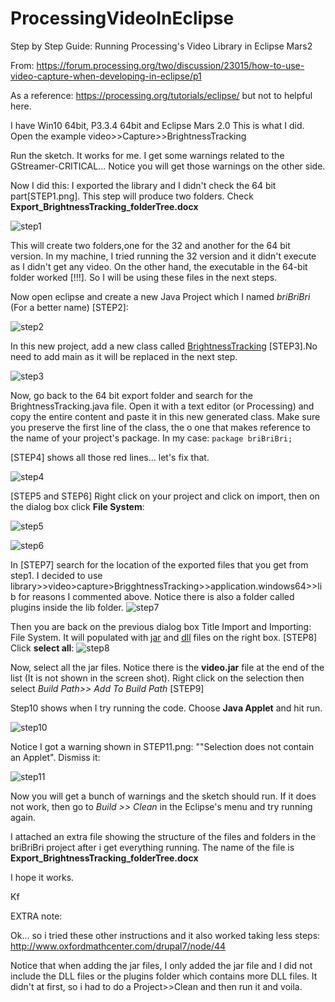 # ProcessingVideoInEclipse
Step by Step Guide: Running Processing's Video Library in Eclipse Mars2

From: https://forum.processing.org/two/discussion/23015/how-to-use-video-capture-when-developing-in-eclipse/p1

As a reference: https://processing.org/tutorials/eclipse/ but not to helpful here. 

I have Win10 64bit, P3.3.4 64bit and Eclipse Mars 2.0
This is what I did. Open the example video>>Capture>>BrightnessTracking

Run the sketch. It works for me. I get some warnings related to the GStreamer-CRITICAL... Notice you will get those warnings on the other side.

Now I did this: I exported the library and I didn't check the 64 bit part[STEP1.png]. This step will produce two folders. Check **Export_BrightnessTracking_folderTree.docx**

![step1](https://forum.processing.org/two/uploads/imageupload/801/FIW82I4LBZ7T.png "step1")

This will create two folders,one for the 32 and another for the 64 bit version. In my machine, I tried running the 32 version and it didn't execute as I didn't get any video. On the other hand, the executable in the 64-bit folder worked [!!!]. So I will be using these files in the next steps. 

Now open eclipse and create a new Java Project which I named *briBriBri* (For a better name) [STEP2]:

![step2](https://forum.processing.org/two/uploads/imageupload/630/RP1304M4XZ2F.png "step2")

In this new project, add a new class called <u>BrightnessTracking</u> [STEP3].No need to add main as it will be replaced in the next step.

![step3](https://forum.processing.org/two/uploads/imageupload/197/G2W74UX6FCWQ.png "step3")

Now, go back to the 64 bit export folder and search for the BrightnessTracking.java file. Open it with a text editor (or Processing) and copy the entire content and paste it in this new generated class. Make sure you preserve the first line of the class, the o one that makes reference to the name of your project's package. In my case: `package briBriBri;`

[STEP4] shows all those red lines... let's fix that.

![step4](https://forum.processing.org/two/uploads/imageupload/030/KBZ21YLZ14PQ.png "step4")

[STEP5 and STEP6] Right click on your project and click on import, then on the dialog box click **File System**:

![step5](https://forum.processing.org/two/uploads/imageupload/199/2PGF44OEENNB.png "step5")

![step6](https://forum.processing.org/two/uploads/imageupload/459/J6CF28KI3BIK.png "step6")

In [STEP7] search for the location of the exported files that you get from step1. I decided to use library>>video>capture>BrigghtnessTracking>>application.windows64>>lib for reasons I commented above. Notice there is also a folder called plugins inside the lib folder. ![step7](https://forum.processing.org/two/uploads/imageupload/385/UZVQDRCQSODW.png "step7") 

Then you are back on the previous dialog box Title Import and Importing: File System. It will populated with <u>jar</u> and <u>dll</u> files on the right box. [STEP8] Click **select all**: 
![step8](https://forum.processing.org/two/uploads/imageupload/159/RTYH5WTV7UTS.png "step8")

Now, select all the jar files. Notice there is the **video.jar** file at the end of the list (It is not shown in the screen shot). Right click on the selection then select *Build Path>> Add To Build Path* [STEP9]

Step10 shows when I try running the code. Choose **Java Applet** and hit run.

![step10](https://forum.processing.org/two/uploads/imageupload/308/EI1X0MEY6MAV.png "step10")


Notice I got a warning shown in STEP11.png: ""Selection does not contain an Applet". Dismiss it:

![step11](https://forum.processing.org/two/uploads/imageupload/952/JP5QOMYNTZQD.png "step11")

Now you will get a bunch of warnings and the sketch should run. If it does not work, then go to *Build >> Clean* in the Eclipse's menu and try running again.

I attached an extra file showing the structure of the files and folders in the briBriBri project after i get everything running. The name of the file is **Export_BrightnessTracking_folderTree.docx**

I hope it works. 

Kf


EXTRA note: 

Ok... so i tried these other instructions and it also worked taking less steps: http://www.oxfordmathcenter.com/drupal7/node/44

Notice that when adding the jar files, I only added the jar file and I did not include the DLL files or the plugins folder which contains more DLL files. It didn't at first, so i had to do a Project>>Clean and then run it and voila.
